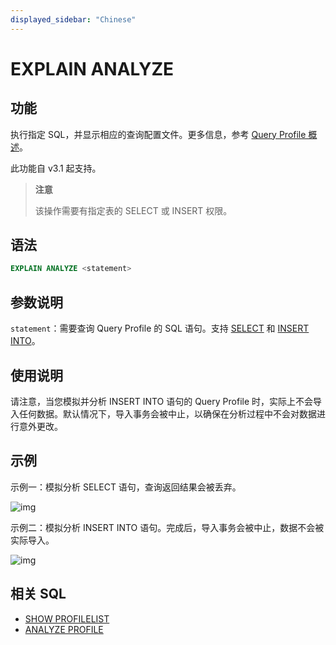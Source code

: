 ```yaml
---
displayed_sidebar: "Chinese"
---
```


# EXPLAIN ANALYZE

## 功能

执行指定 SQL，并显示相应的查询配置文件。更多信息，参考 [Query Profile 概述](../../../administration/query_profile_overview.md)。

此功能自 v3.1 起支持。

> **注意**
>
> 该操作需要有指定表的 SELECT 或 INSERT 权限。

## 语法

```SQL
EXPLAIN ANALYZE <statement>
```

## 参数说明

`statement`：需要查询 Query Profile 的 SQL 语句。支持 [SELECT](../data-manipulation/SELECT.md) 和 [INSERT INTO](../data-manipulation/INSERT.md)。

## 使用说明

请注意，当您模拟并分析 INSERT INTO 语句的 Query Profile 时，实际上不会导入任何数据。默认情况下，导入事务会被中止，以确保在分析过程中不会对数据进行意外更改。

## 示例

示例一：模拟分析 SELECT 语句，查询返回结果会被丢弃。

![img](../assets/Profile/text_based_explain_analyze_select.jpeg)

示例二：模拟分析 INSERT INTO 语句。完成后，导入事务会被中止，数据不会被实际导入。

![img](../assets/Profile/text_based_explain_analyze_insert.jpeg)

## 相关 SQL

- [SHOW PROFILELIST](./SHOW_PROFILELIST.md)
- [ANALYZE PROFILE](./EXPLAIN_ANALYZE.md)
